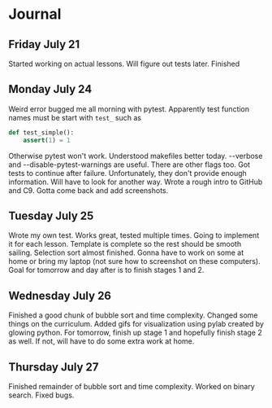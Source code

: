 # Journal

## Friday July 21
Started working on actual lessons. Will figure out tests later. Finished 

## Monday July 24
Weird error bugged me all morning with pytest. Apparently test function names must be start with ```test_``` such as 
``` python
def test_simple():
    assert(1) = 1
```
Otherwise pytest won't work. Understood makefiles better today. --verbose and --disable-pytest-warnings are useful. There are other flags too. Got tests to continue after failure. Unfortunately, they don't provide enough information. Will have to look for another way. Wrote a rough intro to GitHub and C9. Gotta come back and add screenshots.

## Tuesday July 25
Wrote my own test. Works great, tested multiple times. Going to implement it for each lesson. Template is complete so the rest should be smooth sailing. Selection sort almost finished. Gonna have to work on some at home or bring my laptop (not sure how to screenshot on these computers). Goal for tomorrow and day after is to finish stages 1 and 2.

## Wednesday July 26
Finished a good chunk of bubble sort and time complexity. Changed some things on the curriculum. Added gifs for visualization using pylab created by glowing python. For tomorrow, finish up stage 1 and hopefully finish stage 2 as well. If not, will have to do some extra work at home.

## Thursday July 27
Finished remainder of bubble sort and time complexity. Worked on binary search. Fixed bugs.
